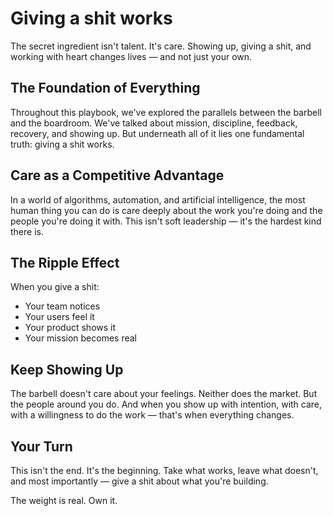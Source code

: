 
# Giving a shit works

The secret ingredient isn't talent. It's care. Showing up, giving a shit, and working with heart changes lives — and not just your own.

## The Foundation of Everything

Throughout this playbook, we've explored the parallels between the barbell and the boardroom. We've talked about mission, discipline, feedback, recovery, and showing up. But underneath all of it lies one fundamental truth: giving a shit works.

## Care as a Competitive Advantage

In a world of algorithms, automation, and artificial intelligence, the most human thing you can do is care deeply about the work you're doing and the people you're doing it with. This isn't soft leadership — it's the hardest kind there is.

## The Ripple Effect

When you give a shit:
- Your team notices
- Your users feel it
- Your product shows it
- Your mission becomes real

## Keep Showing Up

The barbell doesn't care about your feelings. Neither does the market. But the people around you do. And when you show up with intention, with care, with a willingness to do the work — that's when everything changes.

## Your Turn

This isn't the end. It's the beginning. Take what works, leave what doesn't, and most importantly — give a shit about what you're building.

The weight is real. Own it.

